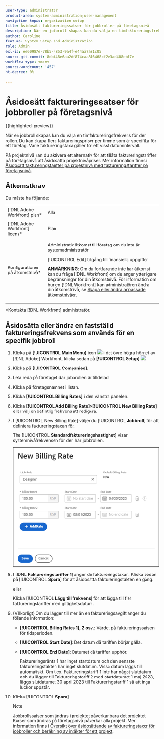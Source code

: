 ```yaml
---
user-type: administrator
product-area: system-administration;user-management
navigation-topic: organization-setup
title: Åsidosätt faktureringssatser för jobbroller på företagsnivå
description: När en jobbroll skapas kan du välja en timfaktureringsfrekvens för den rollen. Du kan skapa en timtaxa som är specifik för ett företag.
author: Caroline
feature: System Setup and Administration
role: Admin
exl-id: ee60987e-78b5-4853-9a4f-e44aa7a81c05
source-git-commit: 8dbb48e6aa2df874caa816468cf2e3ad408ebf7e
workflow-type: tm+mt
source-wordcount: '457'
ht-degree: 0%

---
```


# Åsidosätt faktureringssatser för jobbroller på företagsnivå

{{highlighted-preview}}

När en jobbroll skapas kan du välja en timfaktureringsfrekvens för den rollen. <span class="preview">Du kan skapa flera faktureringspriser per timme som är specifika för ett företag. Varje faktureringstaxa gäller för ett visst datumintervall.</span>

På projektnivå kan du aktivera ett alternativ för att tillåta faktureringstariffer på företagsnivå att åsidosätta projektnivåpriser. Mer information finns i [Åsidosätt faktureringstariffer på projektnivå med faktureringstariffer på företagsnivå](../../../manage-work/projects/project-finances/override-project-level-with-company-level-billing-rates.md).

## Åtkomstkrav

Du måste ha följande:

<table style="table-layout:auto"> 
 <col> 
 <col> 
 <tbody> 
  <tr> 
   <td role="rowheader">[!DNL Adobe Workfront] plan*</td> 
   <td> <p>Alla </p> </td> 
  </tr> 
  <tr> 
   <td role="rowheader">[!DNL Adobe Workfront] licens*</td> 
   <td>Plan</td> 
  </tr> 
  <tr> 
   <td role="rowheader">Konfigurationer på åtkomstnivå*</td> 
   <td> <p>Administrativ åtkomst till företag om du inte är systemadministratör</p> <p>[!UICONTROL Edit] tillgång till finansiella uppgifter</p> <p><b>ANMÄRKNING</b>: Om du fortfarande inte har åtkomst kan du fråga [!DNL Workfront] om de anger ytterligare begränsningar för din åtkomstnivå. För information om hur en [!DNL Workfront] kan administratören ändra din åtkomstnivå, se <a href="../../../administration-and-setup/add-users/configure-and-grant-access/create-modify-access-levels.md" class="MCXref xref">Skapa eller ändra anpassade åtkomstnivåer</a>.</p> </td> 
  </tr> 
 </tbody> 
</table>

&#42;Kontakta [!DNL Workfront] administratör.

## Åsidosätta eller ändra en fastställd faktureringsfrekvens som används för en specifik jobbroll

1. Klicka på **[!UICONTROL Main Menu]** icon ![](assets/main-menu-icon.png) i det övre högra hörnet av [!DNL Adobe] Workfront, klicka sedan på **[!UICONTROL Setup]** ![](assets/gear-icon-settings.png).

1. Klicka på **[!UICONTROL Companies]**.
1. Leta reda på företaget där jobbrollen är tilldelad.
1. <span class="preview">Klicka på företagsnamnet i listan.</span>
1. <span class="preview">Klicka **[!UICONTROL Billing Rates]** i den vänstra panelen.</span>
1. <span class="preview">Klicka **[!UICONTROL Add Billing Rate]>[!UICONTROL New Billing Rate]** eller välj en befintlig frekvens att redigera.</span>
1. <span class="preview">I [!UICONTROL New Billing Rate] väljer du [!UICONTROL **Jobbroll**] för att definiera faktureringstaxan för.</span>

   <span class="preview">The [!UICONTROL **Standardfaktureringshastighet**] visar systemnivåfrekvensen för den här jobbrollen.</span>

   <span class="preview">![Ny dialogruta för faktureringstakt](assets/date-effective-billing-rates-for-company.png)</span>

1. <span class="preview">I [!DNL **Faktureringstariffer 1**] anger du faktureringstaxan. Klicka sedan på [!UICONTROL **Spara**] för att åsidosätta faktureringstakten en gång.</span>

   <span class="preview">eller</span>

   <span class="preview">Klicka [!UICONTROL **Lägg till frekvens**] för att lägga till fler faktureringstariffer med giltighetsdatum.</span>

1. <span class="preview">(Villkorligt) Om du lägger till mer än en faktureringsavgift anger du följande information:</span>

   * <span class="preview">**[!UICONTROL Billing Rates 1], 2 osv.**: Värdet på faktureringssatsen för tidsperioden.</span>
   * <span class="preview">**[!UICONTROL Start Date]**: Det datum då tariffen börjar gälla.</span>
   * <span class="preview">**[!UICONTROL End Date]**: Datumet då tariffen upphör.</span>

     <span class="preview">Faktureringsränta 1 har inget startdatum och den senaste faktureringstakten har inget slutdatum. Vissa datum läggs till automatiskt. Om t.ex. Faktureringstariff 1 inte har något slutdatum och du lägger till Faktureringstariff 2 med startdatumet 1 maj 2023, läggs slutdatumet 30 april 2023 till Faktureringstariff 1 så att inga luckor uppstår.</span>

1. <span class="preview">Klicka [!UICONTROL **Spara**].</span>

   >[!NOTE]
   >
   >Jobbrollssatser som ändras i projektet påverkar bara det projektet. Kurser som ändras på företagsnivå påverkar alla projekt. Mer information finns i [Översikt över åsidosättande av faktureringstaxor för jobbroller och beräkning av intäkter för ett projekt](../../../manage-work/projects/project-finances/override-role-billing-rates-and-calculate-project-revenue.md).
